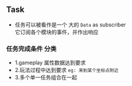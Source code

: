 
## Task

* 任务可以被看作是一个 大的 `Data` as  subscriber <br>
 它订阅各个模块的事件，并作出响应

  
### 任务完成条件 分类

* 1.gameplay 属性数据达到要求
* 2.玩法过程中达到要求 `eg: 来到某个坐标点附近`
* 3.多个单一任务组合在一起